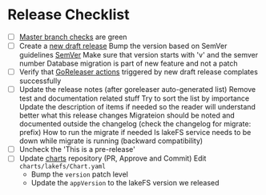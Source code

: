 # Release Checklist

- [ ] [Master branch checks](https://github.com/treeverse/lakeFS/actions?query=branch%3Amaster) are green 
- [ ] Create a [new draft release](https://github.com/treeverse/lakeFS/releases/new)
    Bump the version based on SemVer guidelines [SemVer](https://semver.org/)
    Make sure that version starts with 'v' and the semver number
    Database migration is part of new feature and not a patch
- [ ] Verify that [GoReleaser actions](https://github.com/treeverse/lakeFS/actions?query=workflow%3Agoreleaser) triggered by new draft release complates successfully
- [ ] Update the release notes (after goreleaser auto-generated list)
    Remove test and documentation related stuff
    Try to sort the list by importance
    Update the description of items if needed so the reader will understand better what this release changes
    Migrateion should be noted and documented outside the changelog (check the changelog for migrate: prefix)
    How to run the migrate if needed
    Is lakeFS service needs to be down while migrate is running (backward compatibility)
- [ ] Uncheck the 'This is a pre-release'
- [ ] Update [charts](https://github.com/treeverse/charts) repository (PR, Approve and Commit)
    Edit `charts/lakefs/Chart.yaml`
     - Bump the `version` patch level
     - Update the `appVersion` to the lakeFS version we released

